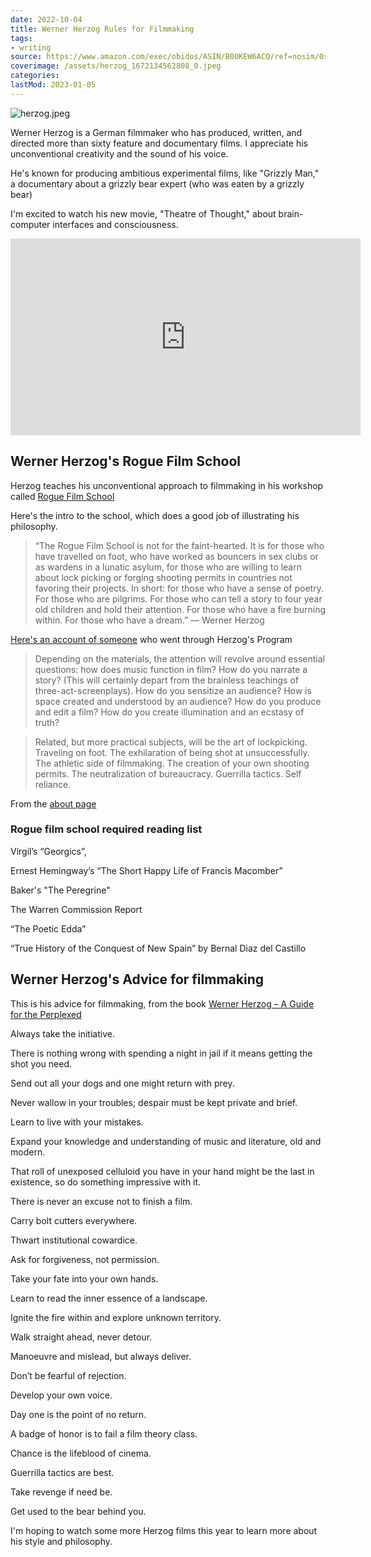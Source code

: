 ```yaml
---
date: 2022-10-04
title: Werner Herzog Rules for Filmmaking
tags:
- writing
source: https://www.amazon.com/exec/obidos/ASIN/B00KEW6ACQ/ref=nosim/0sil8
coverimage: /assets/herzog_1672134562808_0.jpeg
categories:
lastMod: 2023-01-05
---
```

![herzog.jpeg](/assets/herzog_1672134562808_0.jpeg)

Werner Herzog is a German filmmaker who has produced, written, and directed more than sixty feature and documentary films. I appreciate his unconventional creativity and the sound of his voice.

He's known for producing ambitious experimental films, like "Grizzly Man," a documentary about a grizzly bear expert (who was eaten by a grizzly bear)

I'm excited to watch his new movie, "Theatre of Thought," about brain-computer interfaces and consciousness.

<iframe width="560" height="315" src="https://www.youtube.com/embed/9P0nHSKwWMU" title="YouTube video player" frameborder="0" allow="accelerometer; autoplay; clipboard-write; encrypted-media; gyroscope; picture-in-picture" allowfullscreen></iframe>

## Werner Herzog's Rogue Film School

Herzog teaches his unconventional approach to filmmaking in his workshop called [Rogue Film School](http://www.roguefilmschool.com/default.asp)

Here's the intro to the school, which does a good job of illustrating his philosophy.

> “The Rogue Film School is not for the faint-hearted. It is for those who have travelled on foot, who have worked as bouncers in sex clubs or as wardens in a lunatic asylum, for those who are willing to learn about lock picking or forging shooting permits in countries not favoring their projects. In short: for those who have a sense of poetry. For those who are pilgrims. For those who can tell a story to four year old children and hold their attention. For those who have a fire burning within. For those who have a dream.” — Werner Herzog

[Here's an account of someone](https://www.indiewire.com/2014/09/12-things-i-learned-at-werner-herzogs-rogue-film-school-69693/) who went through Herzog's Program

> Depending on the materials, the attention will revolve around essential questions: how does music function in film? How do you narrate a story? (This will certainly depart from the brainless teachings of three-act-screenplays). How do you sensitize an audience? How is space created and understood by an audience? How do you produce and edit a film? How do you create illumination and an ecstasy of truth?

>Related, but more practical subjects, will be the art of lockpicking. Traveling on foot. The exhilaration of being shot at unsuccessfully. The athletic side of filmmaking. The creation of your own shooting permits. The neutralization of bureaucracy. Guerrilla tactics. Self reliance.

From the [about page](http://www.roguefilmschool.com/about.asp)

### Rogue film school required reading list

Virgil’s “Georgics”,

Ernest Hemingway’s “The Short Happy Life of Francis Macomber”

Baker's "The Peregrine"

The Warren Commission Report

“The Poetic Edda”

“True History of the Conquest of New Spain” by Bernal Diaz del Castillo

## Werner Herzog's Advice for filmmaking

This is his advice for filmmaking, from the book [Werner Herzog – A Guide for the Perplexed](https://www.amazon.com/dp/B00KEW6ACQ?tag=mus0a-21)

Always take the initiative.

There is nothing wrong with spending a night in jail if it means getting the shot you need.

Send out all your dogs and one might return with prey.

Never wallow in your troubles; despair must be kept private and brief.

Learn to live with your mistakes.

Expand your knowledge and understanding of music and literature, old and modern.

That roll of unexposed celluloid you have in your hand might be the last in existence, so do something impressive with it.

There is never an excuse not to finish a film.

Carry bolt cutters everywhere.

Thwart institutional cowardice.

Ask for forgiveness, not permission.

Take your fate into your own hands.

Learn to read the inner essence of a landscape.

Ignite the fire within and explore unknown territory.

Walk straight ahead, never detour.

Manoeuvre and mislead, but always deliver.

Don’t be fearful of rejection.

Develop your own voice.

Day one is the point of no return.

A badge of honor is to fail a film theory class.

Chance is the lifeblood of cinema.

Guerrilla tactics are best.

Take revenge if need be.

Get used to the bear behind you.

I'm hoping to watch some more Herzog films this year to learn more about his style and philosophy.
